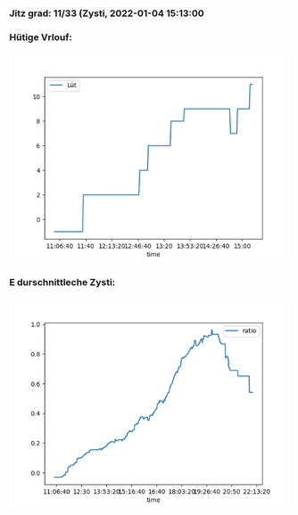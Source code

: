 ### Jitz grad: 11/33 (Zysti, 2022-01-04 15:13:00

### Hütige Vrlouf:
![Graph](Today.png)

### E durschnittleche Zysti:
![Graph](Zysti.png)